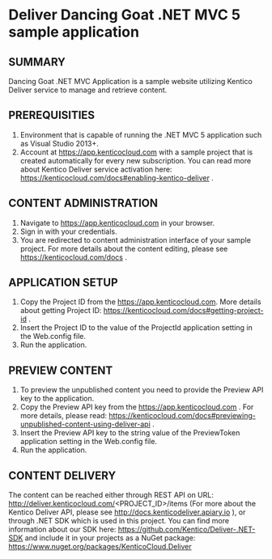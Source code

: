 # Deliver Dancing Goat .NET MVC 5 sample application

## SUMMARY

Dancing Goat .NET MVC Application is a sample website utilizing Kentico Deliver service to manage and retrieve content.

## PREREQUISITIES

1. Environment that is capable of running the .NET MVC 5 application such as Visual Studio 2013+.
2. Account at https://app.kenticocloud.com with a sample project that is created automatically for every new subscription. You can read more about Kentico Deliver service activation here: https://kenticocloud.com/docs#enabling-kentico-deliver .

## CONTENT ADMINISTRATION

1. Navigate to https://app.kenticocloud.com in your browser.
2. Sign in with your credentials.
3. You are redirected to content administration interface of your sample project. For more details about the content editing, please see https://kenticocloud.com/docs .

## APPLICATION SETUP

1. Copy the Project ID from the https://app.kenticocloud.com. More details about getting Project ID: https://kenticocloud.com/docs#getting-project-id .
2. Insert the Project ID to the value of the ProjectId application setting in the Web.config file. 
3. Run the application.

## PREVIEW CONTENT

1. To preview the unpublished content you need to provide the Preview API key to the application.
2. Copy the Preview API key from the https://app.kenticocloud.com . For more details, please read: https://kenticocloud.com/docs#previewing-unpublished-content-using-deliver-api .
3. Insert the Preview API key to the string value of the PreviewToken application setting in the Web.config file.
4. Run the application.

## CONTENT DELIVERY

The content can be reached either through REST API on URL: http://deliver.kenticocloud.com/<PROJECT_ID>/items (For more about the Kentico Deliver API, please see http://docs.kenticodeliver.apiary.io ), or through .NET SDK which is used in this project. You can find more information about our SDK here: https://github.com/Kentico/Deliver-.NET-SDK and include it in your projects as a NuGet package: https://www.nuget.org/packages/KenticoCloud.Deliver

